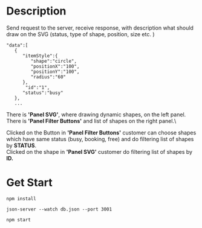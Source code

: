 # Description #

Send request to the server, receive response, with description what should draw on the SVG (status, type of shape, position, size etc. )
```
"data":[
   {
      "itemStyle":{
         "shape":"circle",
         "positionX":"100",
         "positionY":"100",
         "radius":"60"
      },
	   "id":"1",
      "status":"busy"
   },
   ...
```
There is **'Panel SVG'**, where drawing dynamic shapes, on the left panel.\
There is **'Panel Filter Buttons'** and list of shapes on the right panel.\

Clicked on the Button in **'Panel Filter Buttons'** customer can choose shapes which have same status (busy, booking, free)  and do filtering list of shapes by **STATUS**.\
Clicked on the shape in **'Panel SVG'** customer do filtering list of shapes by **ID.**

# Get Start #
```
npm install
```
```
json-server --watch db.json --port 3001
```
```
npm start
```


